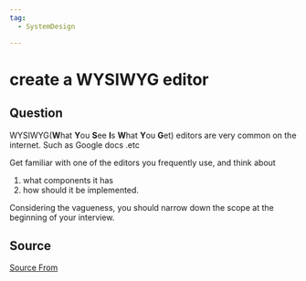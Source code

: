 ```yaml
---
tag:
  - SystemDesign

---
```

  
# create a WYSIWYG editor

## Question
WYSIWYG(**W**hat **Y**ou **S**ee **I**s **W**hat **Y**ou **G**et) editors are very common on the internet. Such as Google docs .etc

Get familiar with one of the editors you frequently use, and think about

1.  what components it has
2.  how should it be implemented.

Considering the vagueness, you should narrow down the scope at the beginning of your interview.




##  Source
[Source From](https://bigfrontend.dev/design/create-an-editor)

  